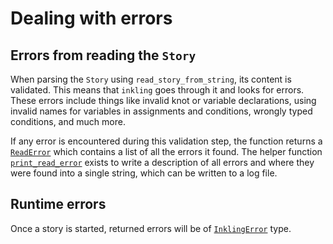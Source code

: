 # Dealing with errors

## Errors from reading the `Story`

When parsing the `Story` using `read_story_from_string`, its content is validated.
This means that `inkling` goes through it and looks for errors. These errors include
things like invalid knot or variable declarations, using invalid names for variables in
assignments and conditions, wrongly typed conditions, and much more.

If any error is encountered during this validation step, the function returns
a [`ReadError`][ReadError] which contains a list of all the errors it found. The helper 
function [`print_read_error`][print_read_error] exists to write a description of all 
errors and where they were found into a single string, which can be written to a log file.

## Runtime errors

Once a story is started, returned errors will be of [`InklingError`][InklingError] type.

[InklingError]: https://docs.rs/inkling/latest/inkling/enum.InklingError.html
[ReadError]: https://docs.rs/inkling/latest/inkling/error/enum.ReadError.html
[print_read_error]: https://docs.rs/inkling/latest/inkling/error/parse/fn.print_read_error.html